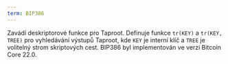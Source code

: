 ```yaml
---
term: BIP386
---
```


Zavádí deskriptorové funkce pro Taproot. Definuje funkce `tr(KEY)` a `tr(KEY, TREE)` pro vyhledávání výstupů Taproot, kde `KEY` je interní klíč a `TREE` je volitelný strom skriptových cest. BIP386 byl implementován ve verzi Bitcoin Core 22.0.